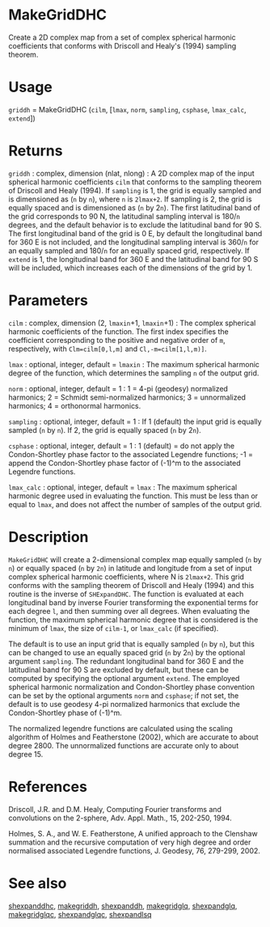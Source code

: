 # MakeGridDHC

Create a 2D complex map from a set of complex spherical harmonic coefficients that conforms with Driscoll and Healy's (1994) sampling theorem.

# Usage

`griddh` = MakeGridDHC (`cilm`, [`lmax`, `norm`, `sampling`, `csphase`, `lmax_calc`, `extend`])

# Returns

`griddh` : complex, dimension (nlat, nlong)
:   A 2D complex map of the input spherical harmonic coefficients `cilm` that conforms to the sampling theorem of Driscoll and Healy (1994). If `sampling` is 1, the grid is equally sampled and is dimensioned as (`n` by `n`), where `n` is `2lmax+2`. If sampling is 2, the grid is equally spaced and is dimensioned as (`n` by 2`n`). The first latitudinal band of the grid corresponds to 90 N, the latitudinal sampling interval is 180/`n` degrees, and the default behavior is to exclude the latitudinal band for 90 S. The first longitudinal band of the grid is 0 E, by default the longitudinal band for 360 E is not included, and the longitudinal sampling interval is 360/`n` for an equally sampled and 180/`n` for an equally spaced grid, respectively. If `extend` is 1, the longitudinal band for 360 E and the latitudinal band for 90 S will be included, which increases each of the dimensions of the grid by 1.

# Parameters

`cilm` : complex, dimension (2, `lmaxin`+1, `lmaxin`+1)
:   The complex spherical harmonic coefficients of the function.  The first index specifies the coefficient corresponding to the positive and negative order of `m`, respectively, with `Clm=cilm[0,l,m]` and `Cl,-m=cilm[1,l,m)]`.

`lmax` : optional, integer, default = `lmaxin`
:   The maximum spherical harmonic degree of the function, which determines the sampling `n` of the output grid.

`norm` : optional, integer, default = 1
:   1 = 4-pi (geodesy) normalized harmonics; 2 = Schmidt semi-normalized harmonics; 3 = unnormalized harmonics;  4 = orthonormal harmonics.

`sampling` : optional, integer, default = 1
:   If 1 (default) the input grid is equally sampled (`n` by `n`). If 2, the grid is equally spaced (`n` by 2`n`).

`csphase` : optional, integer, default = 1
:   1 (default) = do not apply the Condon-Shortley phase factor to the associated Legendre functions; -1 = append the Condon-Shortley phase factor of (-1)^m to the associated Legendre functions.

`lmax_calc` : optional, integer, default = `lmax`
:   The maximum spherical harmonic degree used in evaluating the  function. This must be less than or equal to `lmax`, and does not affect the number of samples of the output grid.

# Description

`MakeGridDHC` will create a 2-dimensional complex map equally sampled (`n` by `n`) or equally spaced (`n` by `2n`) in latitude and longitude from a set of input complex spherical harmonic coefficients, where N is `2lmax+2`. This grid conforms with the sampling theorem of Driscoll and Healy (1994) and this routine is the inverse of `SHExpandDHC`. The function is evaluated at each longitudinal band by inverse Fourier transforming the exponential terms for each degree `l`, and then summing over all degrees. When evaluating the function, the maximum spherical harmonic degree that is considered is the minimum of `lmax`, the size of `cilm-1`, or `lmax_calc` (if specified).

The default is to use an input grid that is equally sampled (`n` by `n`), but this can be changed to use an equally spaced grid (`n` by 2`n`) by the optional argument `sampling`. The redundant longitudinal band for 360 E and the latitudinal band for 90 S are excluded by default, but these can be computed by specifying the optional argument `extend`. The employed spherical harmonic normalization and Condon-Shortley phase convention can be set by the optional arguments `norm` and `csphase`; if not set, the default is to use geodesy 4-pi normalized harmonics that exclude the Condon-Shortley phase of (-1)^m.

The normalized legendre functions are calculated using the scaling algorithm of Holmes and Featherstone (2002), which are accurate to about degree 2800. The unnormalized functions are accurate only to about degree 15.

# References

Driscoll, J.R. and D.M. Healy, Computing Fourier transforms and convolutions on the 2-sphere, Adv. Appl. Math., 15, 202-250, 1994.

Holmes, S. A., and W. E. Featherstone, A unified approach to the Clenshaw summation and the recursive computation of very high degree and order normalised associated Legendre functions, J. Geodesy, 76, 279-299, 2002.

# See also

[shexpanddhc](pyshexpanddhc.html), [makegriddh](pymakegriddh.html), [shexpanddh](pyshexpanddh.html), [makegridglq](pymakegridglq.html), [shexpandglq](pyshexpandglq.html), [makegridglqc](pymakegridglqc.html), [shexpandglqc](pyshexpandglqc.html), [shexpandlsq](pyshexpandlsq.html)
